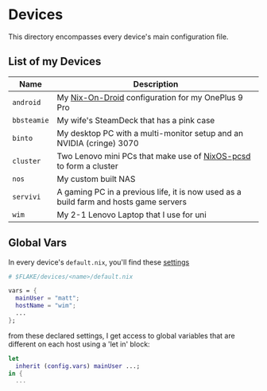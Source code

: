 # Devices

This directory encompasses every device's main configuration file.

## List of my Devices

| Name        | Description                                                                                             |
| ----------- | ------------------------------------------------------------------------------------------------------- |
| `android`   | My [Nix-On-Droid](https://github.com/nix-community/nix-on-droid) configuration for my OnePlus 9 Pro |
| `bbsteamie` | My wife's SteamDeck that has a pink case |
| `binto`     | My desktop PC with a multi-monitor setup and an NVIDIA (cringe) 3070 |
| `cluster`   | Two Lenovo mini PCs that make use of [NixOS-pcsd](https://github.com/matt1432/nixos-pcsd) to form a cluster |
| `nos`       | My custom built NAS |
| `servivi`   | A gaming PC in a previous life, it is now used as a build farm and hosts game servers |
| `wim`       | My 2-1 Lenovo Laptop that I use for uni |

## Global Vars

In every device's `default.nix`, you'll find these [settings](https://git.nelim.org/matt1432/nixos-configs/src/branch/master/common/vars.nix)

```nix
# $FLAKE/devices/<name>/default.nix

vars = {
  mainUser = "matt";
  hostName = "wim";
  ...
};
```

from these declared settings, I get access to global variables
that are different on each host using a 'let in' block:

```nix
let
  inherit (config.vars) mainUser ...;
in {
  ...
```
